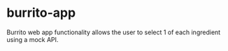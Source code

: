 # burrito-app

Burrito web app functionality allows the user to select 1 of each ingredient using a mock API. 
